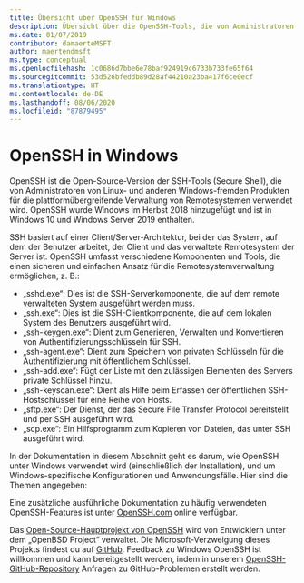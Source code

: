 ```yaml
---
title: Übersicht über OpenSSH für Windows
description: Übersicht über die OpenSSH-Tools, die von Administratoren von Linux- und anderen Windows-fremden Produkten für die plattformübergreifende Verwaltung von Remotesystemen verwendet werden.
ms.date: 01/07/2019
contributor: damaerteMSFT
author: maertendmsft
ms.type: conceptual
ms.openlocfilehash: 1c0686d7bbe6e78baf924919c6733b733fe65f64
ms.sourcegitcommit: 53d526bfeddb89d28af44210a23ba417f6ce0ecf
ms.translationtype: HT
ms.contentlocale: de-DE
ms.lasthandoff: 08/06/2020
ms.locfileid: "87879495"
---
```

# <a name="openssh-in-windows"></a>OpenSSH in Windows

OpenSSH ist die Open-Source-Version der SSH-Tools (Secure Shell), die von Administratoren von Linux- und anderen Windows-fremden Produkten für die plattformübergreifende Verwaltung von Remotesystemen verwendet wird.
OpenSSH wurde Windows im Herbst 2018 hinzugefügt und ist in Windows 10 und Windows Server 2019 enthalten.

SSH basiert auf einer Client/Server-Architektur, bei der das System, auf dem der Benutzer arbeitet, der Client und das verwaltete Remotesystem der Server ist.
OpenSSH umfasst verschiedene Komponenten und Tools, die einen sicheren und einfachen Ansatz für die Remotesystemverwaltung ermöglichen, z. B.:

* „sshd.exe“: Dies ist die SSH-Serverkomponente, die auf dem remote verwalteten System ausgeführt werden muss.
* „ssh.exe“: Dies ist die SSH-Clientkomponente, die auf dem lokalen System des Benutzers ausgeführt wird.
* „ssh-keygen.exe“: Dient zum Generieren, Verwalten und Konvertieren von Authentifizierungsschlüsseln für SSH.
* „ssh-agent.exe“: Dient zum Speichern von privaten Schlüsseln für die Authentifizierung mit öffentlichem Schlüssel.
* „ssh-add.exe“: Fügt der Liste mit den zulässigen Elementen des Servers private Schlüssel hinzu.
* „ssh-keyscan.exe“: Dient als Hilfe beim Erfassen der öffentlichen SSH-Hostschlüssel für eine Reihe von Hosts.
* „sftp.exe“: Der Dienst, der das Secure File Transfer Protocol bereitstellt und per SSH ausgeführt wird.
* „scp.exe“: Ein Hilfsprogramm zum Kopieren von Dateien, das unter SSH ausgeführt wird.

In der Dokumentation in diesem Abschnitt geht es darum, wie OpenSSH unter Windows verwendet wird (einschließlich der Installation), und um Windows-spezifische Konfigurationen und Anwendungsfälle. Hier sind die Themen angegeben:

Eine zusätzliche ausführliche Dokumentation zu häufig verwendeten OpenSSH-Features ist unter [OpenSSH.com](https://www.openssh.com/manual.html) online verfügbar.

Das [Open-Source-Hauptprojekt von OpenSSH](https://www.openssh.com) wird von Entwicklern unter dem „OpenBSD Project“ verwaltet.
Die Microsoft-Verzweigung dieses Projekts findest du auf [GitHub](https://github.com/PowerShell/openssh-portable).
Feedback zu Windows OpenSSH ist willkommen und kann bereitgestellt werden, indem in unserem [OpenSSH-GitHub-Repository](https://github.com/PowerShell/openssh-portable) Anfragen zu GitHub-Problemen erstellt werden.
